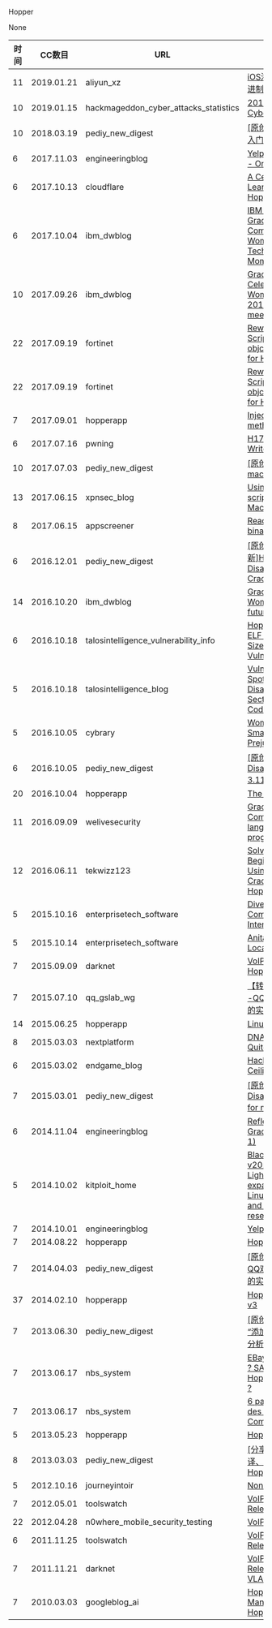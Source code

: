 Hopper

None

| 时间 | CC数目 | URL | 标题 |
| ---- | ----- | --- | --- |
| 11 | 2019.01.21 | aliyun_xz | [iOS渗透测试工具之二进制代码分析与调试篇](https://xz.aliyun.com/t/3911) |
| 10 | 2019.01.15 | hackmageddon_cyber_attacks_statistics | [2018: A Year of Cyber Attacks](https://www.hackmageddon.com/2019/01/15/2018-a-year-of-cyber-attacks/) |
| 10 | 2018.03.19 | pediy_new_digest | [[原创]iOS 11上的破解入门教程](https://bbs.pediy.com/thread-225282.htm) |
| 6 | 2017.11.03 | engineeringblog | [Yelp @ Grace Hopper - Orlando Edition!](https://engineeringblog.yelp.com/2017/11/yelp-returned-to-grace-hopper-once-more-in-orlando.html) |
| 6 | 2017.10.13 | cloudflare | [A Celebration of Learning at Grace Hopper](https://blog.cloudflare.com/a-celebration-of-learning-at-grace-hopper/) |
| 6 | 2017.10.04 | ibm_dwblog | [IBM honored with Grace Hopper Top Companies for Women Technologists Momentum Award](https://developer.ibm.com/dwblog/2017/ibm-grace-hopper-momentum-award/) |
| 10 | 2017.09.26 | ibm_dwblog | [Grace Hopper Celebration of Women in Computing 2017 – IBM hopes to meet you there!](https://developer.ibm.com/dwblog/2017/grace-hopper-2017-ibm-jobs/) |
| 22 | 2017.09.19 | fortinet | [Rewriting IDAPython Script objc2_xrefs_helper.py for Hopper](https://blog.fortinet.com/2017/09/19/rewriting-idapython-script-objc2-xrefs-helper-py-for-hopper) |
| 22 | 2017.09.19 | fortinet | [Rewriting IDAPython Script objc2_xrefs_helper.py for Hopper](https://www.fortinet.com/blog/threat-research/rewriting-idapython-script-objc2-xrefs-helper-py-for-hopper.html) |
| 7 | 2017.09.01 | hopperapp | [Injecting missing methods at runtime](https://www.hopperapp.com/blog/?p=219) |
| 6 | 2017.07.16 | pwning | [H1702 CTF 2017 - Writeups](https://pwning.re/2017/07/16/h1702-ctf/) |
| 10 | 2017.07.03 | pediy_new_digest | [[原创]浅谈macRansom](https://bbs.pediy.com/thread-218951.htm) |
| 13 | 2017.06.15 | xpnsec_blog | [Using Hopper scripting to analyse MacRansom](https://blog.xpnsec.com/hopper-scripting-macransom/) |
| 8 | 2017.06.15 | appscreener | [Reading iOS app binary files](https://appscreener.us/blog/reading-ios-app-binary-files/) |
| 6 | 2016.12.01 | pediy_new_digest | [[原创][20161202更新]Hopper Disassembler v4.0.8 Cracked By PiaoYun](https://bbs.pediy.com/thread-214332.htm) |
| 14 | 2016.10.20 | ibm_dwblog | [Grace Hopper 2016 – Women and the future of technology](https://developer.ibm.com/dwblog/2016/grace-hopper-celebration-women-technology/) |
| 6 | 2016.10.18 | talosintelligence_vulnerability_info | [Hopper Disassembler ELF Section Header Size Code Execution Vulnerability](https://talosintelligence.com/vulnerability_reports/TALOS-2016-0222) |
| 5 | 2016.10.18 | talosintelligence_blog | [Vulnerability Spotlight: Hopper Disassembler ELF Section Header Size Code Execution](https://blog.talosintelligence.com/2016/10/hopper.html) |
| 5 | 2016.10.05 | cybrary | [Women in Tech – Smashing Myths and Prejudice](https://www.cybrary.it/2016/10/women-in-tech/) |
| 6 | 2016.10.05 | pediy_new_digest | [[原创]分享一个Hopper Disassembler v3 3.11.22 的不完美补丁](https://bbs.pediy.com/thread-213064.htm) |
| 20 | 2016.10.04 | hopperapp | [The Next Step…](https://www.hopperapp.com/blog/?p=171) |
| 11 | 2016.09.09 | welivesecurity | [Grace Hopper: Computer bugs & the language of programming](https://www.welivesecurity.com/2016/09/09/grace-hopper-computer-bugs-language-programming/) |
| 12 | 2016.06.11 | tekwizz123 | [Solving Crackmes: A Beginner's Guide Using LuCiFeR's Crackme 2 and Hopper Disassembler](http://tekwizz123.blogspot.com/2016/06/solving-crackmes-beginners-guide-using.html) |
| 5 | 2015.10.16 | enterprisetech_software | [Diversity 2.0: Tech Companies Rewrite Internal Hiring Code](https://www.enterprisetech.com/2015/10/16/diversity-v2-tech-companies-rewrite-internal-hiring-code/) |
| 5 | 2015.10.14 | enterprisetech_software | [Anita Borg Opens Local Organizations](https://www.enterprisetech.com/2015/10/14/anita-borg-opens-local-organizations/) |
| 7 | 2015.09.09 | darknet | [VoIP Hopper – VLAN Hopping Tool](https://www.darknet.org.uk/2008/01/voip-hopper-vlan-hopping-tool/) |
| 7 | 2015.07.10 | qq_gslab_wg | [【转载】IOS游戏辅助--QQ欢乐斗地主记牌器的实现](http://gslab.qq.com/article-25-1.html) |
| 14 | 2015.06.25 | hopperapp | [Linux SDK](https://www.hopperapp.com/blog/?p=150) |
| 8 | 2015.03.03 | nextplatform | [DNA Sequencing: Not Quite HPC Yet](https://www.nextplatform.com/2015/03/03/dna-sequencing-not-quite-hpc-yet/) |
| 6 | 2015.03.02 | endgame_blog | [Hacking the Glass Ceiling](https://www.endgame.com/blog/technical-blog/hacking-glass-ceiling) |
| 7 | 2015.03.01 | pediy_new_digest | [[原创]破解Hopper Disassembler v3.7.8 for mac的艰难历程](https://bbs.pediy.com/thread-198299.htm) |
| 6 | 2014.11.04 | engineeringblog | [Reflections from Grace Hopper (Part 1)](https://engineeringblog.yelp.com/2014/11/reflections-from-grace-hopper-part-1.html) |
| 5 | 2014.10.02 | kitploit_home | [BlackArch Linux v2014.10.07 - Lightweight expansion to Arch Linux for pentesters and security researchers](https://www.kitploit.com/2014/10/blackarch-linux-v20141007-lightweight.html) |
| 7 | 2014.10.01 | engineeringblog | [Yelp At Grace Hopper](https://engineeringblog.yelp.com/2014/10/yelp-at-grace-hopper.html) |
| 7 | 2014.08.22 | hopperapp | [Hopper 3.4.1](https://www.hopperapp.com/blog/?p=117) |
| 7 | 2014.04.03 | pediy_new_digest | [[原创]IOS游戏辅助--QQ欢乐斗地主记牌器的实现](https://bbs.pediy.com/thread-186277.htm) |
| 37 | 2014.02.10 | hopperapp | [Hopper Disassembler v3](https://www.hopperapp.com/blog/?p=7) |
| 7 | 2013.06.30 | pediy_new_digest | [[原创]逆向iOS SDK -- “添加本地通知”的流程分析](https://bbs.pediy.com/thread-174525.htm) |
| 7 | 2013.06.17 | nbs_system | [EBay to buy Intershop ? SAP to acquire Fred Hopper & Fact finder ?](https://www.nbs-system.com/blog/ebay-to-buy-intershop-sap-to-buy-fred-hopper/) |
| 7 | 2013.06.17 | nbs_system | [6 paris sur l’avenir des solutions e-Commerce](https://www.nbs-system.com/blog/avenir-des-solutions-e-commerce/) |
| 5 | 2013.05.23 | hopperapp | [Hopper 2.7.14](https://www.hopperapp.com/blog/?p=12) |
| 8 | 2013.03.03 | pediy_new_digest | [[分享]MAC下的反编译、反汇编和调试神器Hopper Disassembler](https://bbs.pediy.com/thread-163511.htm) |
| 5 | 2012.10.16 | journeyintoir | [None](http://journeyintoir.blogspot.com/2012/10/so-you-wanna-be-dfir-blogger.html) |
| 7 | 2012.05.01 | toolswatch | [VoIP Hopper v2.04 Released](http://www.toolswatch.org/2012/05/voip-hopper-v2-04-released/) |
| 22 | 2012.04.28 | n0where_mobile_security_testing | [VoIP VLAN Hopper](https://n0where.net/voip-vlan-hopper) |
| 6 | 2011.11.25 | toolswatch | [VoIP Hopper v2.01 Released](http://www.toolswatch.org/2011/11/voip-hopper-v2-01-released/) |
| 7 | 2011.11.21 | darknet | [VoIP Hopper 2.01 Released – IP Phone VLAN Hopping Tool](https://www.darknet.org.uk/2011/11/voip-hopper-2-01-released-ip-phone-vlan-hopping-tool/) |
| 7 | 2010.03.03 | googleblog_ai | [Hopping on a Face Manifold via People Hopper](https://ai.googleblog.com/2010/03/hopping-on-face-manifold-via-people.html) |
